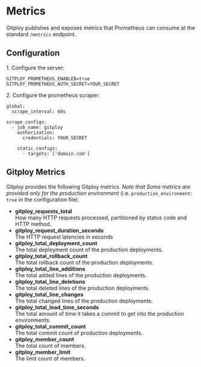 # Metrics

Gtiploy publishes and exposes metrics that Prometheus can consume at the standard `/metrics` endpoint. 

## Configuration

1\. Configure the server:

```
GITPLOY_PROMETHEUS_ENABLED=true
GITPLOY_PROMETHEUS_AUTH_SECRET=YOUR_SECRET
```

2\. Configure the prometheus scraper:

```
global:
  scrape_interval: 60s

scrape_configs:
  - job_name: gitploy
    authorization:
      credentials: YOUR_SECRET

    static_configs:
      - targets: ['domain.com']
```

## Gitploy Metrics

Gitploy provides the following Gitploy metrics. *Note that Some metrics are provided only for the production environment* (i.e. `production_environment: true` in the configuration file).

* **gitploy_requests_total** <br/> How many HTTP requests processed, partitioned by status code and HTTP method.
* **gitploy_request_duration_seconds**<br/> The HTTP request latencies in seconds
* **gitploy_total_deployment_count** <br/> The total deployment count of the production deployments.
* **gitploy_total_rollback_count**<br/> The total rollback count of the production deployments.
* **gitploy_total_line_additions**<br/> The total added lines of the production deployments.
* **gitploy_total_line_deletions**<br/> The total deleted lines of the production deployments.
* **gitploy_total_line_changes**<br/> The total changed lines of the production deployments.
* **gitploy_total_lead_time_seconds**<br/> The total amount of time it takes a commit to get into the production environments.
* **gitploy_total_commit_count**<br/> The total commit count of production deployments.
* **gitploy_member_count**<br/> The total count of members.
* **gitploy_member_limit**<br/> The limit count of members.
